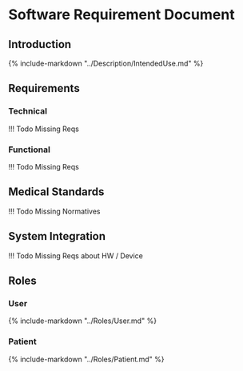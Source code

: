 # Software Requirement Document

## Introduction
{%
   include-markdown "../Description/IntendedUse.md"
%}

## Requirements
### Technical

!!! Todo
    Missing Reqs

### Functional

!!! Todo
    Missing Reqs

## Medical Standards

!!! Todo
    Missing Normatives

## System Integration

!!! Todo
    Missing Reqs about HW / Device

## Roles

### User
{%
   include-markdown "../Roles/User.md"
%}

### Patient
{%
   include-markdown "../Roles/Patient.md"
%}